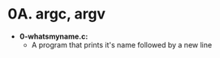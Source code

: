 # 0A. argc, argv

* **0-whatsmyname.c:**
    * A program that prints it's name followed by a new line
